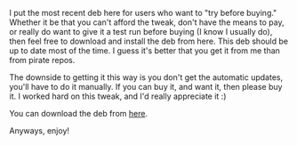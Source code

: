 I put the most recent deb here for users who want to "try before buying." Whether it be that you can't afford the tweak, don't have the means to pay, or really do want to give it a test run before buying (I know I usually do), then feel free to download and install the deb from here. This deb should be up to date most of the time. I guess it's better that you get it from me than from pirate repos.

The downside to getting it this way is you don't get the automatic updates, you'll have to do it manually. If you can buy it, and want it, then please buy it. I worked hard on this tweak, and I'd really appreciate it :)

You can download the deb from [here](/trybeforebuy/org.thebigboss.snooscreens_1.0-1_iphoneos-arm.deb?raw=true).

Anyways, enjoy!

